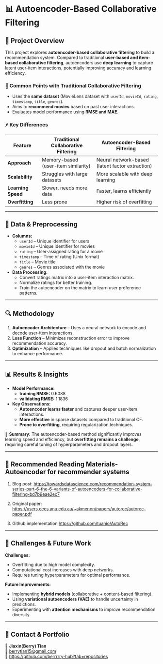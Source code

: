 # 📊 Autoencoder-Based Collaborative Filtering

## 🚀 Project Overview
This project explores **autoencoder-based collaborative filtering** to build a recommendation system. Compared to traditional **user-based and item-based collaborative filtering**, autoencoders use **deep learning** to capture latent user-item interactions, potentially improving accuracy and learning efficiency.

### **🔄 Common Points with Traditional Collaborative Filtering**
- Uses the **same dataset** (MovieLens dataset with `userId`, `movieId`, `rating`, `timestamp`, `title`, `genres`).
- Aims to **recommend movies** based on past user interactions.
- Evaluates model performance using **RMSE and MAE**.

### **⚡ Key Differences**
| Feature | Traditional Collaborative Filtering | Autoencoder-Based Filtering |
|---------|----------------------------------|----------------------------|
| **Approach** | Memory-based (user-item similarity) | Neural network-based (latent factor extraction) |
| **Scalability** | Struggles with large datasets | More scalable with deep learning |
| **Learning Speed** | Slower, needs more data | Faster, learns efficiently |
| **Overfitting** | Less prone | Higher risk of overfitting |

---

## 📑 Data & Preprocessing
- **Columns:**
  - `userId` – Unique identifier for users
  - `movieId` – Unique identifier for movies
  - `rating` – User-assigned rating for a movie
  - `timestamp` – Time of rating (Unix format)
  - `title` – Movie title
  - `genres` – Genres associated with the movie
- **Data Processing:**
  - Convert ratings matrix into a user-item interaction matrix.
  - Normalize ratings for better training.
  - Train the autoencoder on the matrix to learn user preference patterns.

---

## 🔍 Methodology
1. **Autoencoder Architecture** – Uses a neural network to encode and decode user-item interactions.
2. **Loss Function** – Minimizes reconstruction error to improve recommendation accuracy.
3. **Optimization** – Applies techniques like dropout and batch normalization to enhance performance.

---

## 📊 Results & Insights
- **Model Performance:**
  - **training RMSE:** 0.6088
  - **validating RMSE:** 1.1836
- **Key Observations:**
  - **Autoencoder learns faster** and captures deeper user-item interactions.
  - **More effective** in sparse datasets compared to traditional CF.
  - **Prone to overfitting**, requiring regularization techniques.

📍 **Summary:**
The autoencoder-based method significantly improves learning speed and efficiency, but **overfitting remains a challenge**, requiring careful tuning of hyperparameters and dropout layers.

---

## 📖 Recommended Reading Materials-Autoencoder for recommender systems 
1. Blog post:
   https://towardsdatascience.com/recommendation-system-series-part-6-the-6-variants-of-autoencoders-for-collaborative-filtering-bd7b9eae2ec7

2. Original paper:  
https://users.cecs.anu.edu.au/~akmenon/papers/autorec/autorec-paper.pdf

3. Github implementation
https://github.com/tuanio/AutoRec


---

## 🔮 Challenges & Future Work
**Challenges:**
- Overfitting due to high model complexity.
- Computational cost increases with deep networks.
- Requires tuning hyperparameters for optimal performance.

**Future Improvements:**
- Implementing **hybrid models** (collaborative + content-based filtering).
- Using **variational autoencoders (VAE)** to handle uncertainty in predictions.
- Experimenting with **attention mechanisms** to improve recommendation diversity.

---

## 👤 Contact & Portfolio
👤 **Jiaxin(Berry) Tian**  
📧 berrytian15@gmail.com  
🔗 https://github.com/berrrrry-hub?tab=repositories
